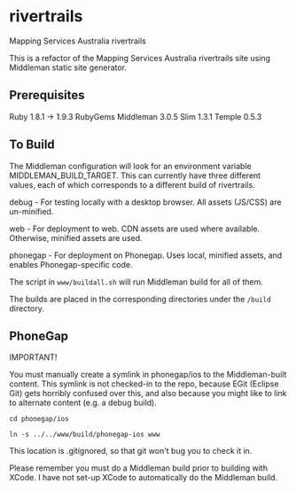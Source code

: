 rivertrails
===========

Mapping Services Australia rivertrails

This is a refactor of the Mapping Services Australia rivertrails site using Middleman static
site generator.

Prerequisites
-------------
Ruby 1.8.1 -> 1.9.3
RubyGems
Middleman 3.0.5
Slim 1.3.1
Temple 0.5.3

To Build
--------
The Middleman configuration will look for an environment variable MIDDLEMAN_BUILD_TARGET. This
can currently have three different values, each of which corresponds to a different build
of rivertrails.

debug - For testing locally with a desktop browser. All assets (JS/CSS) are un-minified.

web - For deployment to web. CDN assets are used where available. Otherwise, minified assets are
used.

phonegap - For deployment on Phonegap. Uses local, minified assets, and enables Phonegap-specific
code.

The script in `www/buildall.sh` will run Middleman build for all of them.

The builds are placed in the corresponding directories under the `/build` directory.

PhoneGap
--------
IMPORTANT!

You must manually create a symlink in phonegap/ios to the Middleman-built content. This symlink
is not checked-in to the repo, because EGit (Eclipse Git) gets horribly confused over this, and
also because you might like to link to alternate content (e.g. a debug build).

`cd phonegap/ios`

`ln -s ../../www/build/phonegap-ios www`

This location is .gitignored, so that git won't bug you to check it in.

Please remember you must do a Middleman build prior to building with XCode. I have not set-up
XCode to automatically do the Middleman build.